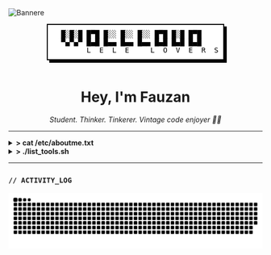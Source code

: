<!-- README.md for https://github.com/evandaru -->

<div align="center">

<div align="left">
  <img src="[https://github.com/1999AZZAR/1999AZZAR/blob/readme/resources/grid-snake.svg](https://i.pinimg.com/1200x/51/31/7c/51317c8bab13316f7a8863819c17df17.jpg)" alt="Bannere" />
</div>

<pre style="text-align: left; display: inline-block; border: 2px solid #000; padding: 10px; background: #fff; color: #000; box-shadow: 5px 5px 0 #000;">
  █░█░█ █▀█ █░░ █░░ █░░ █▀█ █░█ █▀█
  ▀▄▀▄▀ █▄█ █▄▄ █▄▄ █▄▄ █▄█ █▄█ █▄█
        L  E  L  E     L  O  V  E  R  S
</pre>
<h1 align="center">Hey, I'm Fauzan</h1>
<p align="center"><i>Student. Thinker. Tinkerer. Vintage code enjoyer 👨‍💻</i></p>

</div>

---

<details>
  <summary><strong>> cat /etc/aboutme.txt</strong></summary>
  <div style="border: 2px solid #000; padding: 15px; margin-top: 5px;">
    <ul>
      <li>🧪 I'm fascinated by science and how things work.</li>
      <li>💡 I love solving problems with clean, simple code.</li>
      <li>🧰 Currently exploring software dev + real-world science.</li>
      <li>📸 Aesthetic minimalism, always.</li>
    </ul>
  </div>
</details>

<details>
  <summary><strong>> ./list_tools.sh</strong></summary>
  <div style="border: 2px solid #000; padding: 15px; margin-top: 5px;">
    <p><strong>LANGUAGES:</strong></p>
    <img src="https://img.shields.io/badge/JavaScript-F7DF1E?style=for-the-badge&logo=javascript&logoColor=black">
    <img src="https://img.shields.io/badge/PHP-777BB4?style=for-the-badge&logo=php&logoColor=white">
    <p style="margin-top: 15px;"><strong>TOOLS:</strong></p>
    <img src="https://img.shields.io/badge/GIT-E44C30?style=for-the-badge&logo=git&logoColor=white">
    <img src="https://img.shields.io/badge/Markdown-000000?style=for-the-badge&logo=markdown&logoColor=white">
  </div>
</details>

---

### `// ACTIVITY_LOG`
<!--- snake -->
<div align="left">
  <img src="https://github.com/1999AZZAR/1999AZZAR/blob/readme/resources/grid-snake.svg" alt="snake" />
</div>
